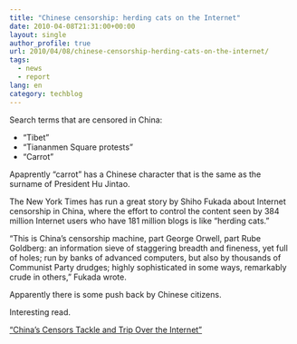 ```yaml
---
title: "Chinese censorship: herding cats on the Internet"
date: 2010-04-08T21:31:00+00:00
layout: single
author_profile: true
url: 2010/04/08/chinese-censorship-herding-cats-on-the-internet/
tags:
  - news
  - report
lang: en
category: techblog
---
```

Search terms that are censored in China:

* “Tibet”  
* “Tiananmen Square protests”  
* “Carrot”

Apaprently “carrot” has a Chinese character that is the same as the surname of President Hu Jintao.

The New York Times has run a great story by Shiho Fukada about Internet censorship in China, where the effort to control the content seen by 384 million Internet users who have 181 million blogs is like “herding cats.”

“This is China’s censorship machine, part George Orwell, part Rube Goldberg: an information sieve of staggering breadth and fineness, yet full of holes; run by banks of advanced computers, but also by thousands of Communist Party drudges; highly sophisticated in some ways, remarkably crude in others,” Fukada wrote.

Apparently there is some push back by Chinese citizens.

Interesting read.

[“China’s Censors Tackle and Trip Over the Internet”](http://www.nytimes.com/2010/04/08/world/asia/08censor.html?hpw)